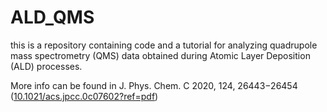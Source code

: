 # ALD_QMS
this is a repository containing code and a tutorial for analyzing quadrupole mass spectrometry (QMS) data obtained during Atomic Layer Deposition (ALD) processes. 

More info can be found in J. Phys. Chem. C 2020, 124, 26443−26454 ([10.1021/acs.jpcc.0c07602?ref=pdf](https://dx.doi.org/10.1021/acs.jpcc.0c07602))